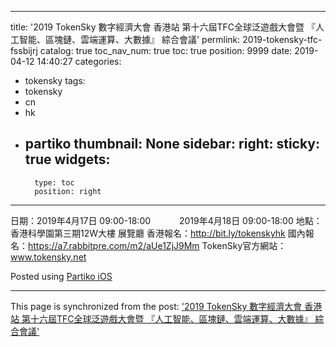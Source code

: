 
---
title: '2019 TokenSky 數字經濟大會 香港站
第十六屆TFC全球泛遊戲大會暨 『人工智能、區塊鏈、雲端運算、大數據』 綜合會議'
permlink: 2019-tokensky-tfc-fssbijrj
catalog: true
toc_nav_num: true
toc: true
position: 9999
date: 2019-04-12 14:40:27
categories:
- tokensky
tags:
- tokensky
- cn
- hk
- partiko
thumbnail: None
sidebar:
    right:
        sticky: true
widgets:
    -
        type: toc
        position: right
---


日期：2019年4月17日 09:00-18:00
　　　2019年4月18日 09:00-18:00
地點：香港科學園第三期12W大樓 展覽廳
香港報名：http://bit.ly/tokenskyhk
國內報名：https://a7.rabbitpre.com/m2/aUe1ZjJ9Mm
TokenSky官方網站：www.tokensky.net

Posted using [Partiko iOS](https://partiko.app/referral/htliao)

- - -

This page is synchronized from the post: ['2019 TokenSky 數字經濟大會 香港站
第十六屆TFC全球泛遊戲大會暨 『人工智能、區塊鏈、雲端運算、大數據』 綜合會議'](https://steemit.com/@htliao/2019-tokensky-tfc-fssbijrj)
